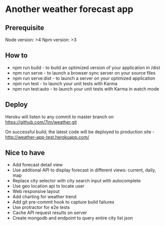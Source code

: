 # Another weather forecast app

## Prerequisite

Node version: >4
Npm version: >3


## How to

- npm run build - to build an optimized version of your application in /dist
- npm run serve - to launch a browser sync server on your source files
- npm run serve:dist - to launch a server on your optimized application
- npm run test - to launch your unit tests with Karma
- npm run test:auto - to launch your unit tests with Karma in watch mode


## Deploy

Heroku will listen to any commit to master branch on https://github.com/7im/weather.git

On successful build, the latest code will be deployed to production site - http://weather-app-test.herokuapp.com/


## Nice to have
- Add forecast detail view
- Use addtional API to display forecast in different views: current, daily, map
- Replace city selector with city search input with autocomplete
- Use geo location api to locate user
- Web responsive layout
- Add charting for weather trend
- Add git pre-commit hook to capture build failures
- Use protractor for e2e tests
- Cache API request results on server
- Create mongodb and endpoint to query entire city list json
